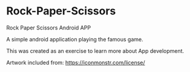 # Rock-Paper-Scissors
Rock Paper Scissors Android APP

A simple android application playing the famous game.

This was created as an exercise  to learn more about App development. 

Artwork included from: https://iconmonstr.com/license/
